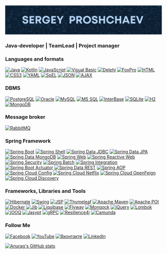 [![Header](https://github.com/sproshchaev/sproshchaev/blob/main/assets/header.png)](https://www.facebook.com/Sergey.Proshchaev)

### Java-developer | TeamLead | Project manager

<!-- Latest YouTube Videos -->

### Languages and formats
[![Java](https://img.shields.io/badge/Java-E43222??style=for-the-badge&logo=Java&logoColor=FFFFFF)](https://github.com/sproshchaev/java-top-basic/)
[![Kotlin](https://img.shields.io/badge/Kotlin-FFFFFF??style=for-the-badge&logo=Kotlin)](https://kotlinlang.org/)
[![JavaScript](https://img.shields.io/badge/JavaScript-000000??style=for-the-badge&logo=JavaScript&logoColor=F3E050)](https://github.com/sproshchaev/javascript-jquery/)
[![Visual Basic](https://img.shields.io/badge/Visual_Basic-2B65B2??style=for-the-badge&logo=Microsoft&logoColor=FFFFFF)](https://github.com/sproshchaev/db-result/)
[![Delphi](https://img.shields.io/badge/Delphi-C93838??style=for-the-badge&logo=Delphi&logoColor=FFFFFF)](https://www.embarcadero.com/en/products/delphi/)
[![FoxPro](https://img.shields.io/badge/FoxPro-2B65B2??style=for-the-badge&logo=Microsoft&logoColor=FFFFFF)](https://docs.microsoft.com/en-us/previous-versions/visualstudio/foxpro/mt490117(v=msdn.10)?redirectedfrom=MSDN/)
[![HTML](https://img.shields.io/badge/HTML-E46035??style=for-the-badge&logo=HTML5&logoColor=FFFFFF)](https://github.com/sproshchaev/javascript-jquery/)
[![CSS3](https://img.shields.io/badge/CSS-274DE4??style=for-the-badge&logo=CSS3&logoColor=FFFFFF)](https://github.com/sproshchaev/javascript-jquery/)
[![YAML](https://img.shields.io/badge/YAML-C4181D??style=for-the-badge&logo=YAML&logoColor=FFFFFF)](https://yaml.org/)
[![SpEL](https://img.shields.io/badge/SpEL-FFFFFF??style=for-the-badge&logo=Spring)](https://docs.spring.io/spring-framework/docs/3.2.x/spring-framework-reference/html/expressions.html)
[![JSON](https://img.shields.io/badge/JSON-FFFFFF??style=for-the-badge&logo=JSON&logoColor=313131)](https://www.json.org/json-en.html/)
[![AJAX](https://img.shields.io/badge/AJAX-FFFFFF??style=for-the-badge&logo=AJAX&logoColor=2E64A4)](https://developer.mozilla.org/ru/docs/Web/Guide/AJAX/)

### DBMS
[![PostgreSQL](https://img.shields.io/badge/PostgreSQL-3E6389??style=for-the-badge&logo=PostgreSQL&logoColor=FFFFFF)](https://www.postgresql.org/)
[![Oracle](https://img.shields.io/badge/Oracle-393632??style=for-the-badge&logo=Oracle&logoColor=E43222)](https://www.oracle.com/)
[![MySQL](https://img.shields.io/badge/MySQL-42759B??style=for-the-badge&logo=MySQL&logoColor=FFFFFF)](https://www.mysql.com/)
[![MS SQL](https://img.shields.io/badge/SQL_Server-2B65B2??style=for-the-badge&logo=Microsoft&logoColor=FFFFFF)](https://www.microsoft.com/en-us/sql-server)
[![InterBase](https://img.shields.io/badge/InterBase-C93838??style=for-the-badge&logo=Delphi&logoColor=FFFFFF)](https://interbase.com/)
[![SQLite](https://img.shields.io/badge/SQLite-FFFFFF??style=for-the-badge&logo=SQLite&logoColor=3B84C3)](https://www.sqlite.org/)
[![H2](https://img.shields.io/badge/H2-0618D5??style=for-the-badge&logo=H2&logoColor=FFFFFF)](https://www.h2database.com/)
[![MongoDB](https://img.shields.io/badge/MongoDB-FFFFFF??style=for-the-badge&logo=MongoDB&logoColor=#4CA257)](https://www.mongodb.com/)
### Message broker
[![RabbitMQ](https://img.shields.io/badge/RabbitMQ-FFFFFF??style=for-the-badge&logo=rabbitmq)](https://www.rabbitmq.com/)
### Spring Framework
[![Spring Boot](https://img.shields.io/badge/Spring_Boot-FFFFFF??style=for-the-badge&logo=Spring)](https://spring.io/projects/spring-boot/)
[![Spring Shell](https://img.shields.io/badge/Spring_Shell-FFFFFF??style=for-the-badge&logo=Spring)](https://spring.io/projects/spring-shell/)
[![Spring Data JDBC](https://img.shields.io/badge/Spring_Data_JDBC-FFFFFF??style=for-the-badge&logo=Spring)](https://github.com/sproshchaev/2022-05-otus-spring-sproshchaev/tree/main/spring-05-books/)
[![Spring Data JPA](https://img.shields.io/badge/Spring_Data_JPA-FFFFFF??style=for-the-badge&logo=Spring)](https://spring.io/projects/spring-data-jpa)
[![Spring Data MongoDB](https://img.shields.io/badge/Spring_Data_MongoDB-FFFFFF??style=for-the-badge&logo=Spring)](https://spring.io/projects/spring-data-mongodb/)
[![Spring Web](https://img.shields.io/badge/Spring_Web-FFFFFF??style=for-the-badge&logo=Spring)](https://spring.io/guides/gs/serving-web-content/)
[![Spring Reactive Web](https://img.shields.io/badge/Spring_Reactive_Web-FFFFFF??style=for-the-badge&logo=Spring)](https://docs.spring.io/spring-framework/docs/current/reference/html/web-reactive.html/)
[![Spring Security](https://img.shields.io/badge/Spring_Security-FFFFFF??style=for-the-badge&logo=Spring)](https://spring.io/projects/spring-security/)
[![Spring Batch](https://img.shields.io/badge/Spring_Batch-FFFFFF??style=for-the-badge&logo=Spring)](https://spring.io/projects/spring-batch/)
[![Spring Integration](https://img.shields.io/badge/Spring_Integration-FFFFFF??style=for-the-badge&logo=Spring)](https://spring.io/projects/spring-integration/)
[![Spring Boot Actuator](https://img.shields.io/badge/Spring_Boot_Actuator-FFFFFF??style=for-the-badge&logo=Spring)](https://spring.io/guides/gs/actuator-service/)
[![Spring Data REST](https://img.shields.io/badge/Spring_Data_REST-FFFFFF??style=for-the-badge&logo=Spring)](https://spring.io/projects/spring-data-rest/)
[![Spring AOP](https://img.shields.io/badge/Spring_AOP-FFFFFF??style=for-the-badge&logo=Spring)](https://docs.spring.io/spring-framework/docs/4.3.15.RELEASE/spring-framework-reference/html/aop.html/)
[![Spring Cloud Config](https://img.shields.io/badge/Spring_Cloud_Config-FFFFFF??style=for-the-badge&logo=Spring)](https://spring.io/projects/spring-cloud-config/)
[![Spring Cloud Netflix](https://img.shields.io/badge/Spring_Cloud_Netflix-FFFFFF??style=for-the-badge&logo=Spring)](https://spring.io/projects/spring-cloud-netflix/)
[![Spring Cloud OpenFeign](https://img.shields.io/badge/Spring_Cloud_OpenFeign-FFFFFF??style=for-the-badge&logo=Spring)](https://spring.io/projects/spring-cloud-openfeign)
[![Spring Cloud Discovery](https://img.shields.io/badge/Spring_Cloud_Discovery-FFFFFF??style=for-the-badge&logo=Spring)](https://spring.io/guides/gs/service-registration-and-discovery/)



### Frameworks, Libraries and Tools
[![Hibernate](https://img.shields.io/badge/Hibernate-5B666B??style=for-the-badge&logo=Hibernate)](http://hibernate.org/)
[![Swing](https://img.shields.io/badge/Swing-E43222??style=for-the-badge&logo=java&logoColor=E43222)](https://www.liquibase.com/)
[![JSP](https://img.shields.io/badge/JSP-FFFFFF??style=for-the-badge&logo=Eclipse&logoColor=2A2252)](https://projects.eclipse.org/projects/ee4j.jsp)
[![Thymeleaf](https://img.shields.io/badge/Thymeleaf-FFFFFF??style=for-the-badge&logo=Thymeleaf&logoColor=025B10)](https://www.thymeleaf.org/)
[![Apache Maven](https://img.shields.io/badge/Apache_Maven-F7F7F7??style=for-the-badge&logo=Apache&logoColor=C85D38)](https://maven.apache.org/)
[![Apache POI](https://img.shields.io/badge/Apache_POI-F7F7F7??style=for-the-badge&logo=Apache&logoColor=C85D38)](https://poi.apache.org/)
[![Docker](https://img.shields.io/badge/Docker-0E2B62??style=for-the-badge&logo=Docker&logoColor=FFFFFF)](https://www.docker.com/)
[![Jib](https://img.shields.io/badge/Jib-FFFFFF??style=for-the-badge&logo=Jib&logoColor=FFFFFF)](https://github.com/GoogleContainerTools/jib/)
[![Liquibase](https://img.shields.io/badge/Liquibase-FFFFFF??style=for-the-badge&logo=Liquibase&logoColor=3861F6)](https://www.liquibase.com/)
[![Flyway](https://img.shields.io/badge/Flyway-FFFFFF??style=for-the-badge&logo=Flyway&logoColor=CC0100)](https://flywaydb.org/)
[![Mongock](https://img.shields.io/badge/Mongock-FFFFFF??style=for-the-badge&logo=Mongock&logoColor=4CA257)](https://https://mongock.io/)
[![jQuery](https://img.shields.io/badge/jQuery-FFFFFF??style=for-the-badge&logo=jQuery&logoColor=2E64A4)](https://github.com/sproshchaev/javascript-jquery/)
[![Lombok](https://img.shields.io/badge/Lombok-FFFFFF??style=for-the-badge&logo=lombok&logoColor=2E64A4)](https://projectlombok.org/)
[![jOOQ](https://img.shields.io/badge/jOOQ-FFFFFF??style=for-the-badge&logo=jOOQ&logoColor=2E64A4)](https://www.jooq.org/)
[![Jasypt](https://img.shields.io/badge/Jasypt-FFFFFF??style=for-the-badge&logo=Jasypt&logoColor=2E64A4)](http://www.jasypt.org/)
[![gRPC](https://img.shields.io/badge/gRPC-FFFFFF??style=for-the-badge&logo=gRPC&logoColor=2E64A4)](https://grpc.io/)
[![Resilience4j](https://img.shields.io/badge/Resilience4j-FFFFFF??style=for-the-badge&logo=Resilience4j&logoColor=2E64A4)](https://resilience4j.readme.io/)
[![Camunda](https://img.shields.io/badge/Camunda-FFFFFF??style=for-the-badge&logo=Camundaj&logoColor=2E64A4)](https://camunda.com/)


### Follow Me
[![Facebook](https://img.shields.io/badge/facebook-3F558E??style=for-the-badge&logo=facebook&logoColor=FFFFFF)](https://www.facebook.com/Sergey.Proshchaev)
[![YouTube](https://img.shields.io/badge/YouTube-E33122??style=for-the-badge&logo=youtube&logoColor=FFFFFF)](https://www.youtube.com/channel/UC8F-iMYZ2SfaWzt0mZCMg8w)
[![Вконтакте](https://img.shields.io/badge/вконтакте-3375F6??style=for-the-badge&logo=vk&logoColor=FFFFFF)](https://vk.com/sproshchaev)
[![LinkedIn](https://img.shields.io/badge/LinkedIn-2D64BC??style=for-the-badge&logo=LinkedIn&logoColor=FFFFFF)](https://www.linkedin.com/in/sproshchaev/)

[![Anurag's GitHub stats](https://github-readme-stats.vercel.app/api?username=sproshchaev&show_icons=true&theme=prussian)](https://github.com/anuraghazra/github-readme-stats)
